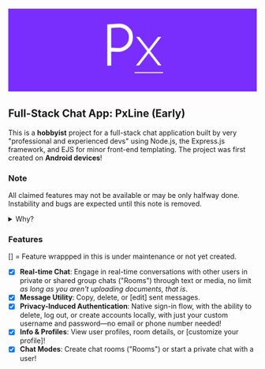 ![PxLine logo banner](https://raw.githubusercontent.com/bitwiseray/pxline-v2/main/public/assets/20240418_220716.jpg)

## Full-Stack Chat App: PxLine (Early)
This is a **hobbyist** project for a full-stack chat application built by very "professional and experienced devs" using Node.js, the Express.js framework, and EJS for minor front-end templating. The project was first created on **Android devices**!

### Note
All claimed features may not be available or may be only halfway done. Instability and bugs are expected until this note is removed.
<details>
  <summary>Why?</summary>
  This is a hobbyist project as well as a very large one, so we will focus on adding all the claimed features before focusing on stability and bug fixing.
</details>

### Features
[] = Feature wrappped in this is under maintenance or not yet created.
- [x] **Real-time Chat**: Engage in real-time conversations with other users in private or shared group chats ("Rooms") through text or media, no limit _as long as you aren't uploading documents, that is_.
- [x] **Message Utility**: Copy, delete, or \[edit] sent messages.
- [x] **Privacy-Induced Authentication**: Native sign-in flow, with the ability to delete, log out, or create accounts locally, with just your custom username and password—no email or phone number needed!
- [x] **Info & Profiles**: View user profiles, room details, or [customize your profile]!
- [x] **Chat Modes**: Create chat rooms ("Rooms") or start a private chat with a user!